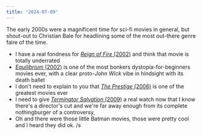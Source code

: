 ```yaml
---
title: '2024-07-09'
---
```

The early 2000s were a magnificent time for sci-fi movies in general, but shout-out to Christian Bale for headlining some of the most out-there genre faire of the time.

- I have a real fondness for [_Reign of Fire_ (2002)](https://www.imdb.com/title/tt0253556) and think that movie is totally underrated
- [_Equilibrium_ (2002)](https://www.imdb.com/title/tt0238380/) is one of the most bonkers dystopia-for-beginners movies ever, with a clear proto-_John Wick_ vibe in hindsight with its death ballet
- I don't need to explain to you that [_The Prestige_ (2006)](https://www.imdb.com/title/tt0482571/) is one of the greatest movies ever
- I need to give [_Terminator Salvation_ (2009)](https://www.imdb.com/title/tt0482571/) a real watch now that I know there's a director's cut and we're far away enough from its complete nothingburger of a controversy,
- Oh and there were those little Batman movies, those were pretty cool and I heard they did ok. /s